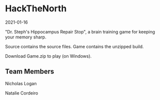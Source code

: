 # HackTheNorth
2021-01-16

"Dr. Steph's Hippocampus Repair Stop", a brain training game for keeping your memory sharp.

Source contains the source files.
Game contains the unzipped build.

Download Game.zip to play (on Windows).

## Team Members
Nicholas Logan

Natalie Cordeiro
